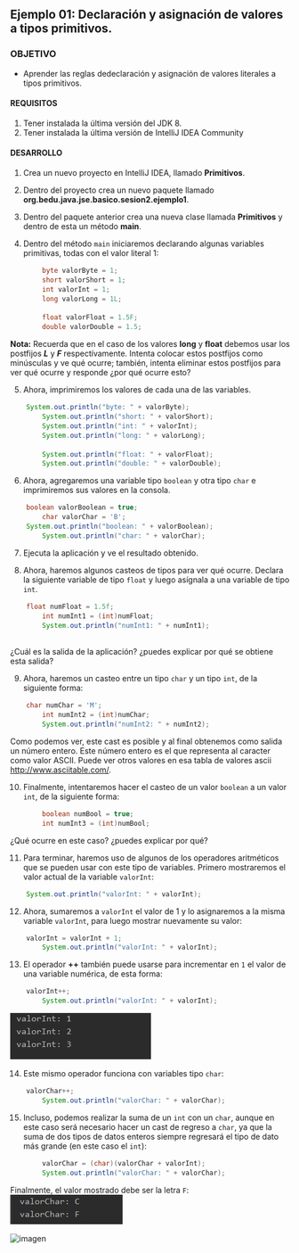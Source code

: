 ## Ejemplo 01: Declaración y asignación de valores a tipos primitivos.

### OBJETIVO

- Aprender las reglas dedeclaración y asignación de valores literales a tipos primitivos.

#### REQUISITOS
1. Tener instalada la última versión del JDK 8.
2. Tener instalada la última versión de IntelliJ IDEA Community


#### DESARROLLO

1. Crea un nuevo proyecto en IntelliJ IDEA, llamado **Primitivos**.

2. Dentro del proyecto crea un nuevo paquete llamado **org.bedu.java.jse.basico.sesion2.ejemplo1**.

3. Dentro del paquete anterior crea una nueva clase llamada **Primitivos** y dentro de esta un método **main**.

4. Dentro del método `main` iniciaremos declarando algunas variables primitivas, todas con el valor literal 1:

```java
        byte valorByte = 1;
        short valorShort = 1;
        int valorInt = 1;
        long valorLong = 1L;

        float valorFloat = 1.5F;
        double valorDouble = 1.5;
```
	
**Nota:** Recuerda que en el caso de los valores **long** y **float** debemos usar los postfijos ***L*** y ***F*** respectívamente. Intenta colocar estos postfijos como minúsculas y ve qué ocurre; también, intenta eliminar estos postfijos para ver qué ocurre y responde ¿por qué ocurre esto?

5. Ahora, imprimiremos los valores de cada una de las variables.

```java 
	System.out.println("byte: " + valorByte);
        System.out.println("short: " + valorShort);
        System.out.println("int: " + valorInt);
        System.out.println("long: " + valorLong);

        System.out.println("float: " + valorFloat);
        System.out.println("double: " + valorDouble);
```	

6. Ahora, agregaremos una variable tipo `boolean` y otra tipo  `char` e imprimiremos sus valores en la consola.

```java
	boolean valorBoolean = true;
        char valorChar = 'B';
	System.out.println("boolean: " + valorBoolean);
        System.out.println("char: " + valorChar);
```

7. Ejecuta la aplicación y ve el resultado obtenido.

8. Ahora, haremos algunos casteos de tipos para ver qué ocurre. Declara la siguiente variable de tipo `float` y luego asígnala a una variable de tipo `int`.

```java
 	float numFloat = 1.5f;
        int numInt1 = (int)numFloat;
        System.out.println("numInt1: " + numInt1);
	
```

¿Cuál es la salida de la aplicación? ¿puedes explicar por qué se obtiene esta salida?

9. Ahora, haremos un casteo entre un tipo `char` y un tipo `int`, de la siguiente forma:

```java
 	char numChar = 'M';
        int numInt2 = (int)numChar;
        System.out.println("numInt2: " + numInt2);
```

Como podemos ver, este cast es posible y al final obtenemos como salida un número entero. Este número entero es el que representa al caracter como valor ASCII. Puede ver otros valores en esa tabla de valores ascii http://www.asciitable.com/.

10. Finalmente, intentaremos hacer el casteo de un valor `boolean` a un valor  `int`, de la siguiente forma:

```java
        boolean numBool = true;
        int numInt3 = (int)numBool;
```
¿Qué ocurre en este caso? ¿puedes explicar por qué?

11. Para terminar, haremos uso de algunos de los operadores aritméticos que se pueden usar con este tipo de variables. Primero mostraremos el valor actual de la variable `valorInt`:

```java
	System.out.println("valorInt: " + valorInt);
```

12. Ahora, sumaremos a `valorInt` el valor de 1 y lo asignaremos a la misma variable `valorInt`, para luego mostrar nuevamente su valor:

```java
	valorInt = valorInt + 1;
        System.out.println("valorInt: " + valorInt);
```

13. El operador **++** también puede usarse para incrementar en `1` el valor de una variable numérica, de esta forma:

```java
 	valorInt++;
        System.out.println("valorInt: " + valorInt);
```

![imagen](img/img_01.jpg)

14. Este mismo operador funciona con variables tipo `char`:
```java
 	valorChar++;
        System.out.println("valorChar: " + valorChar);
```

15. Incluso, podemos realizar la suma de un `int` con un `char`, aunque en este caso será necesario hacer un cast de regreso a `char`, ya que la suma de dos tipos de datos enteros siempre regresará el tipo de dato más grande (en este caso el `int`):
```java
        valorChar = (char)(valorChar + valorInt);
        System.out.println("valorChar: " + valorChar);
```

Finalmente, el valor mostrado debe ser la letra `F`:
![imagen](img/img_02.jpg)


![imagen](https://picsum.photos/200/300)


